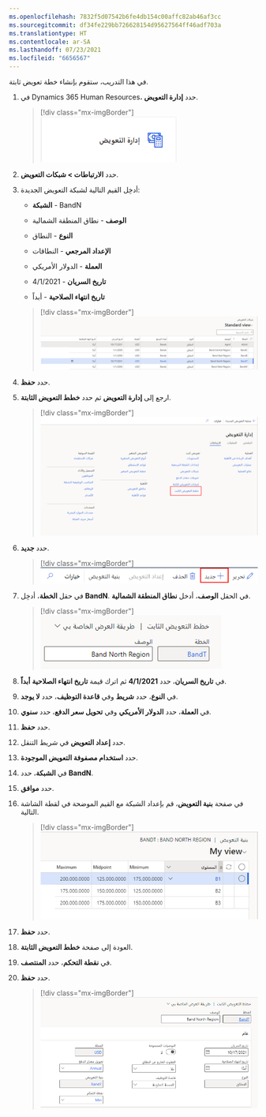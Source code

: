 ```yaml
---
ms.openlocfilehash: 7832f5d07542b6fe4db154c00affc82ab46af3cc
ms.sourcegitcommit: df34fe229bb726628154d95627564ff46adf703a
ms.translationtype: HT
ms.contentlocale: ar-SA
ms.lasthandoff: 07/23/2021
ms.locfileid: "6656567"
---
```

في هذا التدريب، ستقوم بإنشاء خطة تعويض ثابتة.

1.  في Dynamics 365 Human Resources، حدد **إدارة التعويض**.

    > [!div class="mx-imgBorder"]
    > [![لقطة شاشة لمربع إدارة التعويضات في الموارد البشرية.](../media/human-resources-compensation-management-tile.png)](../media/human-resources-compensation-management-tile.png#lightbox)

1.  حدد **الارتباطات > شبكات التعويض**.

1.  أدخِل القيم التالية لشبكة التعويض الجديدة:

    - **الشبكة** - BandN
    
    - **الوصف** - نطاق المنطقة الشمالية
    
    - **النوع** - النطاق
    
    - **الإعداد المرجعي** - النطاقات
    
    - **العملة** - الدولار الأمريكي
    
    - **تاريخ السريان** - 4/1/2021
    
    - **تاريخ انتهاء الصلاحية** - أبداً

    > [!div class="mx-imgBorder"]
    > [![لقطة شاشة لشبكات تعويض الموارد البشرية.](../media/human-resources-compensation-exercise-grid.png)](../media/human-resources-compensation-exercise-grid.png#lightbox)

1.  حدد **حفظ**.

1.  ارجع إلى **إدارة التعويض** ثم حدد **خطط التعويض الثابتة**.

    > [!div class="mx-imgBorder"]
    > [![لقطة شاشة لاختيار خطط التعويض الثابتة في الموارد البشرية.](../media/human-resources-compensation-fixed-plans.png)](../media/human-resources-compensation-fixed-plans.png#lightbox)

1.  حدد **جديد**.

    > [!div class="mx-imgBorder"]
    > [![لقطة شاشة للزر الجديد في ميزة إدارة تعويض الموارد البشرية.](../media/human-resources-compensation-new.png)](../media/human-resources-compensation-new.png#lightbox)

1.  في حقل **الخطة**، أدخِل **BandN**. في الحقل **الوصف**، أدخل **نطاق المنطقة الشمالية‬**.

    > [!div class="mx-imgBorder"]
    > [![لقطة شاشة لإدخال تفاصيل الخطة والوصف في قسم خطط التعويض الثابتة في الموارد البشرية.](../media/human-resources-compensation-exercise-description.png)](../media/human-resources-compensation-exercise-description.png#lightbox)

1.  في **تاريخ السريان**، حدد **4/1/2021** ثم اترك قيمة **تاريخ انتهاء الصلاحية** **أبداً**.

1.  في **النوع**، حدد **شريط** وفي **قاعدة التوظيف**، حدد **لا يوجد**.

1.  في **العملة**، حدد **الدولار الأمريكي** وفي **تحويل سعر الدفع**، حدد **سنوي**.

1.  حدد **حفظ**.

1.  حدد **إعداد التعويض** في شريط التنقل.

1.  حدد **استخدام مصفوفة التعويض الموجودة**.

1.  في **الشبكة**، حدد **BandN**.

1.  حدد **موافق**.

1.  في صفحة **بنية التعويض**، قم بإعداد الشبكة مع القيم الموضحة في لقطة الشاشة التالية.

    > [!div class="mx-imgBorder"]
    > [![لقطة شاشة لإدخال القيم في صفحة بنية التعويض.](../media/human-resources-compensation-exercise-structure.png)](../media/human-resources-compensation-exercise-structure.png#lightbox)

1.  حدد **حفظ**.

1.  العودة إلى صفحة **خطط التعويض الثابتة**.

1.  في **نقطة التحكم**، حدد **المنتصف**.

1.  حدد **حفظ**.

    > [!div class="mx-imgBorder"]
    > [![لقطة شاشة للخطة الثابتة المكتملة في إدارة تعويضات الموارد البشرية.](../media/human-resources-compensation-exercise-complete-plan.png)](../media/human-resources-compensation-exercise-complete-plan.png#lightbox)
